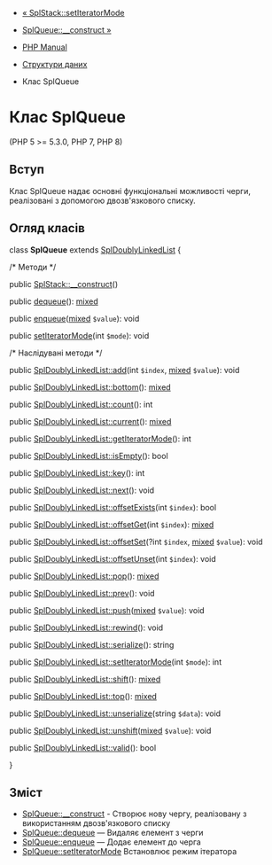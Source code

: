- [« SplStack::setIteratorMode](splstack.setiteratormode.md)
- [SplQueue::\_\_construct »](splqueue.construct.md)

- [PHP Manual](index.md)
- [Структури даних](spl.datastructures.md)
- Клас SplQueue

# Клас SplQueue

(PHP 5 \>= 5.3.0, PHP 7, PHP 8)

## Вступ

Клас SplQueue надає основні функціональні можливості
черги, реалізовані з допомогою двозв'язкового списку.

## Огляд класів

class **SplQueue** extends
[SplDoublyLinkedList](class.spldoublylinkedlist.md) {

/\* Методи \*/

public [SplStack::\_\_construct](splstack.construct.md)()

public [dequeue](splqueue.dequeue.md)():
[mixed](language.types.declarations.md#language.types.declarations.mixed)

public
[enqueue](splqueue.enqueue.md)([mixed](language.types.declarations.md#language.types.declarations.mixed)
`$value`): void

public [setIteratorMode](splqueue.setiteratormode.md)(int `$mode`):
void

/\* Наслідувані методи \*/

public [SplDoublyLinkedList::add](spldoublylinkedlist.add.md)(int
`$index`,
[mixed](language.types.declarations.md#language.types.declarations.mixed)
`$value`): void

public [SplDoublyLinkedList::bottom](spldoublylinkedlist.bottom.md)():
[mixed](language.types.declarations.md#language.types.declarations.mixed)

public [SplDoublyLinkedList::count](spldoublylinkedlist.count.md)():
int

public
[SplDoublyLinkedList::current](spldoublylinkedlist.current.md)():
[mixed](language.types.declarations.md#language.types.declarations.mixed)

public
[SplDoublyLinkedList::getIteratorMode](spldoublylinkedlist.getiteratormode.md)():
int

public
[SplDoublyLinkedList::isEmpty](spldoublylinkedlist.isempty.md)(): bool

public [SplDoublyLinkedList::key](spldoublylinkedlist.key.md)(): int

public [SplDoublyLinkedList::next](spldoublylinkedlist.next.md)():
void

public
[SplDoublyLinkedList::offsetExists](spldoublylinkedlist.offsetexists.md)(int
`$index`): bool

public
[SplDoublyLinkedList::offsetGet](spldoublylinkedlist.offsetget.md)(int
`$index`):
[mixed](language.types.declarations.md#language.types.declarations.mixed)

public
[SplDoublyLinkedList::offsetSet](spldoublylinkedlist.offsetset.md)(?int
`$index`,
[mixed](language.types.declarations.md#language.types.declarations.mixed)
`$value`): void

public
[SplDoublyLinkedList::offsetUnset](spldoublylinkedlist.offsetunset.md)(int
`$index`): void

public [SplDoublyLinkedList::pop](spldoublylinkedlist.pop.md)():
[mixed](language.types.declarations.md#language.types.declarations.mixed)

public [SplDoublyLinkedList::prev](spldoublylinkedlist.prev.md)():
void

public
[SplDoublyLinkedList::push](spldoublylinkedlist.push.md)([mixed](language.types.declarations.md#language.types.declarations.mixed)
`$value`): void

public [SplDoublyLinkedList::rewind](spldoublylinkedlist.rewind.md)():
void

public
[SplDoublyLinkedList::serialize](spldoublylinkedlist.serialize.md)():
string

public
[SplDoublyLinkedList::setIteratorMode](spldoublylinkedlist.setiteratormode.md)(int
`$mode`): int

public [SplDoublyLinkedList::shift](spldoublylinkedlist.shift.md)():
[mixed](language.types.declarations.md#language.types.declarations.mixed)

public [SplDoublyLinkedList::top](spldoublylinkedlist.top.md)():
[mixed](language.types.declarations.md#language.types.declarations.mixed)

public
[SplDoublyLinkedList::unserialize](spldoublylinkedlist.unserialize.md)(string
`$data`): void

public
[SplDoublyLinkedList::unshift](spldoublylinkedlist.unshift.md)([mixed](language.types.declarations.md#language.types.declarations.mixed)
`$value`): void

public [SplDoublyLinkedList::valid](spldoublylinkedlist.valid.md)():
bool

}

## Зміст

- [SplQueue::\_\_construct](splqueue.construct.md) - Створює нову
чергу, реалізовану з використанням двозв'язкового списку
- [SplQueue::dequeue](splqueue.dequeue.md) — Видаляє елемент з
черги
- [SplQueue::enqueue](splqueue.enqueue.md) — Додає елемент до
черга
- [SplQueue::setIteratorMode](splqueue.setiteratormode.md)
Встановлює режим ітератора
